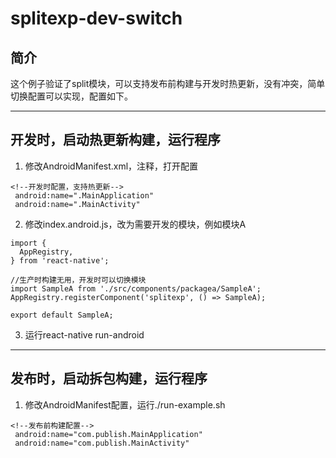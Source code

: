 # splitexp-dev-switch

## 简介
这个例子验证了split模块，可以支持发布前构建与开发时热更新，没有冲突，简单切换配置可以实现，配置如下。

--------
## 开发时，启动热更新构建，运行程序
1. 修改AndroidManifest.xml，注释<!--发布前构建配置-->，打开<!--开发时配置，支持热更新-->配置
````
<!--开发时配置，支持热更新-->
 android:name=".MainApplication"
 android:name=".MainActivity"
````

2. 修改index.android.js，改为需要开发的模块，例如模块A
````
import {
  AppRegistry,
} from 'react-native';

//生产时构建无用，开发时可以切换模块
import SampleA from './src/components/packagea/SampleA';
AppRegistry.registerComponent('splitexp', () => SampleA);

export default SampleA;
````

3. 运行react-native run-android

-------- 
## 发布时，启动拆包构建，运行程序

1. 修改AndroidManifest配置，运行./run-example.sh
````
<!--发布前构建配置-->
 android:name="com.publish.MainApplication"
 android:name="com.publish.MainActivity"
````